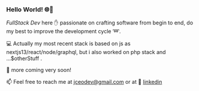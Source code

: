 ### Hello World! :globe_with_meridians:👋
*FullStack Dev* here :raised_hand: passionate on crafting software from begin to end, do my best to improve the development cycle :loop:. 

💻 Actually my most recent stack is based on js as nextjs13/react/node/graphql, but i also worked on php stack and ...$otherStuff .

<!--
🔭 Developing some sideprojects as marvelqlous , a poc of a fullstack app from a external api , as marvel api.
-->
🚀 more coming very soon!

📫 Feel free to reach me at jceodev@gmail.com or at :briefcase: [linkedin](https://www.linkedin.com/in/jcxk) 



<!--
**jcxk/jcxk** is a ✨ _special_ ✨ repository because its `README.md` (this file) appears on your GitHub profile.

Here are some ideas to get you started:

- 🔭 I’m currently working on ...
- 🌱 I’m currently learning ...
- 👯 I’m looking to collaborate on ...
- 🤔 I’m looking for help with ...
- 💬 Ask me about ...
- 📫 How to reach me: ...
- 😄 Pronouns: ...
- ⚡ Fun fact: ...
-->
